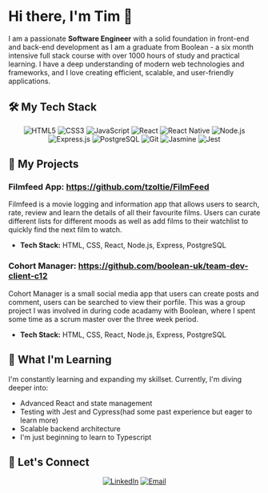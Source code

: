 # Hi there, I'm Tim 👋

I am a passionate **Software Engineer** with a solid foundation in front-end and back-end development as I am a graduate from Boolean - a six month intensive full stack course with over 1000 hours of study and practical learning. I have a deep understanding of modern web technologies and frameworks, and I love creating efficient, scalable, and user-friendly applications.

## 🛠️ My Tech Stack

<p align="center">
  <img src="[https://img.shields.io/badge/HTML5-E34F26?style=for-the-badge&logo=html5&logoColor=white](https://upload.wikimedia.org/wikipedia/commons/thumb/6/61/HTML5_logo_and_wordmark.svg/512px-HTML5_logo_and_wordmark.svg.png)" alt="HTML5" />
  <img src="https://img.shields.io/badge/CSS3-1572B6?style=for-the-badge&logo=css3&logoColor=white" alt="CSS3" />
  <img src="https://img.shields.io/badge/JavaScript-F7DF1E?style=for-the-badge&logo=javascript&logoColor=black" alt="JavaScript" />
  <img src="https://img.shields.io/badge/React-61DAFB?style=for-the-badge&logo=react&logoColor=black" alt="React" />
  <img src="https://img.shields.io/badge/React_Native-61DAFB?style=for-the-badge&logo=react&logoColor=black" alt="React Native" />
  <img src="https://img.shields.io/badge/Node.js-339933?style=for-the-badge&logo=node-dot-js&logoColor=white" alt="Node.js" />
  <img src="https://img.shields.io/badge/Express.js-000000?style=for-the-badge&logo=express&logoColor=white" alt="Express.js" />
  <img src="https://img.shields.io/badge/PostgreSQL-336791?style=for-the-badge&logo=postgresql&logoColor=white" alt="PostgreSQL" />
  <img src="https://img.shields.io/badge/Git-F05032?style=for-the-badge&logo=git&logoColor=white" alt="Git" />
  <img src="https://img.shields.io/badge/Jasmine-8A4182?style=for-the-badge&logo=jasmine&logoColor=white" alt="Jasmine" />
  <img src="https://img.shields.io/badge/Jest-C21325?style=for-the-badge&logo=jest&logoColor=white" alt="Jest" />
</p>

## 🔭 My Projects

### Filmfeed App: https://github.com/tzoltie/FilmFeed
Filmfeed is a movie logging and information app that allows users to search, rate, review and learn the details of all their favourite films.
Users can curate different lists for different moods as well as add films to their watchlist to quickly find the next film to watch.

- **Tech Stack:** HTML, CSS, React, Node.js, Express, PostgreSQL

### Cohort Manager: https://github.com/boolean-uk/team-dev-client-c12
Cohort Manager is a small social media app that users can create posts and comment, users can be searched to view their porfile.
This was a group project I was involved in during code acadamy with Boolean, where I spent some time as a scrum master over the three week period.

- **Tech Stack:** HTML, CSS, React, Node.js, Express, PostgreSQL

## 🌱 What I'm Learning

I'm constantly learning and expanding my skillset. Currently, I'm diving deeper into:

- Advanced React and state management
- Testing with Jest and Cypress(had some past experience but eager to learn more)
- Scalable backend architecture
- I'm just beginning to learn to Typescript

## 🤝 Let's Connect

<p align="center">
  <a href="https://www.linkedin.com/in/yourprofile/"><img src="https://img.shields.io/badge/LinkedIn-0077B5?style=for-the-badge&logo=linkedin&logoColor=white" alt="LinkedIn" /></a>
  <a href="mailto:t.zoltie@gmail.com"><img src="https://img.shields.io/badge/Email-D14836?style=for-the-badge&logo=gmail&logoColor=white" alt="Email" /></a>
</p>
